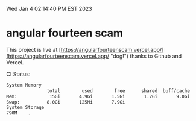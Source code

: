 Wed Jan  4 02:14:40 PM EST 2023

# angular fourteen scam


This project is live at [https://angularfourteenscam.vercel.app/](https://angularfourteenscam.vercel.app/ "dog!") thanks to Github and Vercel.

CI Status: 

```bash
System Memory
               total        used        free      shared  buff/cache   available
Mem:            15Gi       4.9Gi       1.5Gi       1.2Gi       9.0Gi       8.9Gi
Swap:          8.0Gi       125Mi       7.9Gi
System Storage
790M	.
```
